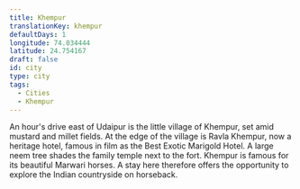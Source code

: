 ```yaml
---
title: Khempur
translationKey: khempur
defaultDays: 1
longitude: 74.034444
latitude: 24.754167
draft: false
id: city
type: city
tags:
  - Cities
  - Khempur
---
```

An hour's drive east of Udaipur is the little village of Khempur, set amid mustard and millet fields. At the edge of the village is Ravla Khempur, now a heritage hotel, famous in film as the Best Exotic Marigold Hotel. A large neem tree shades the family temple next to the fort. Khempur is famous for its beautiful Marwari horses. A stay here therefore offers the opportunity to explore the Indian countryside on horseback.